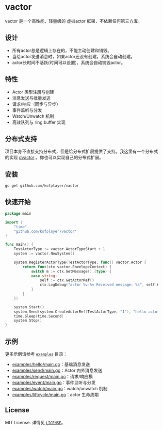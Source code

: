 # vactor

vactor 是一个高性能、轻量级的 虚拟actor 框架，不依赖任何第三方库。

## 设计

- 所有actor总是逻辑上存在的，不能主动创建和销毁。
- 当给actor发送消息时，如果actor还没有创建，系统会自动创建。
- actor长时间不活跃(时间可以设置)，系统会自动销毁actor。

## 特性

- Actor 类型注册与创建
- 消息发送与批量发送
- 请求/响应（同步与异步）
- 事件监听与分发
- Watch/Unwatch 机制
- 高效队列与 ring buffer 实现

## 分布式支持

  项目本身不直接支持分布式，但是给分布式扩展提供了支持。我这里有一个分布式的实现 [dvactor](https://github.com/kofplayer/dvactor) 。你也可以实现自己的分布式扩展。

## 安装

```sh
go get github.com/kofplayer/vactor
```

## 快速开始

```go
package main

import (
    "time"
    "github.com/kofplayer/vactor"
)

func main() {
    TestActorType := vactor.ActorTypeStart + 1
    system := vactor.NewSystem()

    system.RegisterActorType(TestActorType, func() vactor.Actor {
        return func(ctx vactor.EnvelopeContext) {
            switch m := ctx.GetMessage().(type) {
            case string:
				self := ctx.GetActorRef()
				ctx.LogDebug("actor %v-%v Received message: %s", self.GetActorType(), self.GetActorId(), m)
            }
        }
    })

    system.Start()
    system.Send(system.CreateActorRef(TestActorType, "1"), "hello actor")
    time.Sleep(time.Second)
    system.Stop()
}
```

## 示例

更多示例请参考 [`examples`](examples) 目录：

- [examples/hello/main.go](examples/hello/main.go)：基础消息发送
- [examples/send/main.go](examples/send/main.go)：Actor 内外消息发送
- [examples/request/main.go](examples/request/main.go)：请求/响应模
- [examples/event/main.go](examples/event/main.go)：事件监听与分发
- [examples/watch/main.go](examples/watch/main.go)：watch/unwatch 机制
- [examples/liftcycle/main.go](examples/lifecycle/main.go)：actor 生命周期

## License

MIT License. 详情见 [`LICENSE`](LICENSE)。